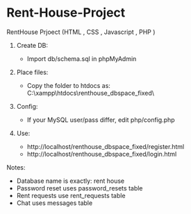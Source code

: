 # Rent-House-Project

RentHouse Prjoect (HTML , CSS , Javascript , PHP )

1) Create DB:
   - Import db/schema.sql in phpMyAdmin

2) Place files:
   - Copy the folder to htdocs as: C:\xampp\htdocs\renthouse_dbspace_fixed\

3) Config:
   - If your MySQL user/pass differ, edit php/config.php

4) Use:
   - http://localhost/renthouse_dbspace_fixed/register.html
   - http://localhost/renthouse_dbspace_fixed/login.html

Notes:
- Database name is exactly: rent house
- Password reset uses password_resets table
- Rent requests use rent_requests table
- Chat uses messages table

